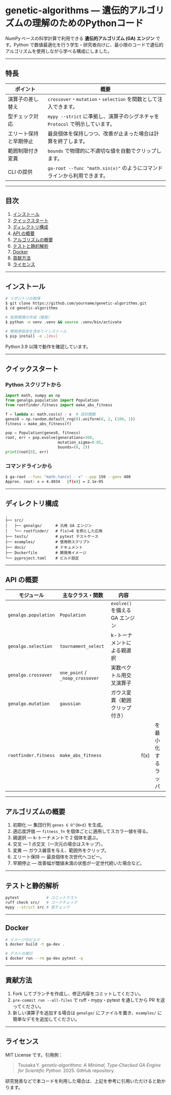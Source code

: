 # genetic-algorithms — 遺伝的アルゴリズムの理解のためのPythonコード

NumPy ベースの科学計算で利用できる **遺伝的アルゴリズム (GA) エンジン** です。Python で数値最適化を行う学生・研究者向けに、最小限のコードで遺伝的アルゴリズムを使用しながら学べる構成にしました。

---

## 特長

| ポイント        | 概要                                                   |
| ----------- | ---------------------------------------------------- |
| 演算子の差し替え    | `crossover`・`mutation`・`selection` を関数として注入できます。     |
| 型チェック対応     | `mypy --strict` に準拠し、演算子のシグネチャを `Protocol` で明示しています。 |
| エリート保持と早期停止 | 最良個体を保持しつつ、改善が止まった場合は計算を終了します。                       |
| 範囲制限付き変異    | `bounds` で物理的に不適切な値を自動でクリップします。                      |
| CLI の提供     | `ga-root --func "math.sin(x)"` のようにコマンドラインから利用できます。  |

---

## 目次

1. [インストール](#インストール)
2. [クイックスタート](#クイックスタート)
3. [ディレクトリ構成](#ディレクトリ構成)
4. [API の概要](#api-の概要)
5. [アルゴリズムの概要](#アルゴリズムの概要)
6. [テストと静的解析](#テストと静的解析)
7. [Docker](#docker)
8. [貢献方法](#貢献方法)
9. [ライセンス](#ライセンス)

---

## インストール

```bash
# リポジトリの取得
$ git clone https://github.com/yourname/genetic-algorithms.git
$ cd genetic-algorithms

# 仮想環境の作成（推奨）
$ python -m venv .venv && source .venv/bin/activate

# 開発用依存を含めてインストール
$ pip install -e .[dev]
```

Python 3.9 以降で動作を確認しています。

---

## クイックスタート

### Python スクリプトから

```python
import math, numpy as np
from genalgo.population import Population
from rootfinder.fitness import make_abs_fitness

f = lambda x: math.cos(x) - x  # 目的関数
genes0 = np.random.default_rng(0).uniform(0, 2, (100, 1))
fitness = make_abs_fitness(f)

pop = Population(genes0, fitness)
root, err = pop.evolve(generations=300,
                       mutation_sigma=0.05,
                       bounds=(0, 2))
print(root[0], err)
```

### コマンドラインから

```bash
$ ga-root --func "math.tan(x) - x" --pop 150 --gens 400
Approx. root: x = 4.4934   |f(x)| = 2.1e-05
```

---

## ディレクトリ構成

```
.
├── src/
│   ├── genalgo/      # 汎用 GA エンジン
│   └── rootfinder/   # f(x)=0 を例とした応用
├── tests/            # pytest テストケース
├── examples/         # 使用例スクリプト
├── docs/             # ドキュメント
├── Dockerfile        # 開発用イメージ
└── pyproject.toml    # ビルド設定
```

---

## API の概要

| モジュール                | 主なクラス・関数                        | 内容                      |      |           |
| -------------------- | ------------------------------- | ----------------------- | ---- | --------- |
| `genalgo.population` | `Population`                    | `evolve()` を備える GA エンジン |      |           |
| `genalgo.selection`  | `tournament_select`             | k-トーナメントによる親選択          |      |           |
| `genalgo.crossover`  | `one_point` / `_noop_crossover` | 実数ベクトル用交叉演算子            |      |           |
| `genalgo.mutation`   | `gaussian`                      | ガウス変異（範囲クリップ付き）         |      |           |
| `rootfinder.fitness` | `make_abs_fitness`              |                         | f(x) | を最小化するラッパ |

---

## アルゴリズムの概要

1. 初期化 — 集団行列 `genes ∈ ℝ^{N×d}` を生成。
2. 適応度評価 — `fitness_fn` を個体ごとに適用してスカラー値を得る。
3. 親選択 — k-トーナメントで 2 個体を選ぶ。
4. 交叉 — 1 点交叉（一次元の場合はスキップ）。
5. 変異 — ガウス雑音を与え、範囲外をクリップ。
6. エリート保持 — 最良個体を次世代へコピー。
7. 早期停止 — 改善幅が閾値未満の状態が一定世代続いた場合など。

---

## テストと静的解析

```bash
pytest            # ユニットテスト
ruff check src/   # コードチェック
mypy --strict src # 型チェック
```

---

## Docker

```bash
# イメージのビルド
$ docker build -t ga-dev .

# テストの実行
$ docker run --rm ga-dev pytest -q
```

---

## 貢献方法

1. Fork してブランチを作成し、修正内容をコミットしてください。
2. `pre-commit run --all-files` で ruff・mypy・pytest を通してから PR を送ってください。
3. 新しい演算子を追加する場合は `genalgo/` にファイルを置き、`examples/` に簡単なデモを追加してください。

---

## ライセンス

MIT License です。引用例：

> Tsusaka Y. *genetic‑algorithms: A Minimal, Type‑Checked GA Engine for Scientific Python.* 2025. GitHub repository.

研究発表などで本コードを利用した場合は、上記を参考に引用いただけると助かります。
